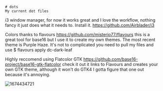 
    # dots
    My current dot files

i3 window manager, for now it works great and I love the workflow, nothing fancy it just does what it needs to. Install it. https://github.com/Airblader/i3

Colors thanks to flavours https://github.com/misterio77/flavours this is a great tool for base16 but I use it to create my own themes. The most recent theme is Purple Haze. It's not to complicated you need to pull my files and use $ flavours apply dc-dark-leaf 

Highly reccomend using Flatcolor GTK https://github.com/base16-project/base16-gtk-flatcolor check it out it links to Flavours and creates your own GTK theme, although it won't do GTK4 I gotta figure that one out because it's annoying.

![1674434721](https://user-images.githubusercontent.com/67523002/214012636-74053035-a5b7-44de-8305-a827f1c58c41.png)
